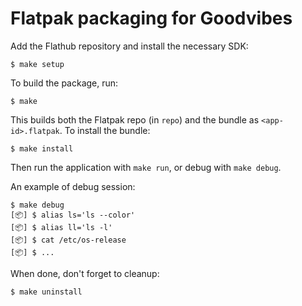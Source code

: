 # Flatpak packaging for Goodvibes

Add the Flathub repository and install the necessary SDK:

    $ make setup

To build the package, run:

    $ make

This builds both the Flatpak repo (in `repo`) and the bundle as
`<app-id>.flatpak`. To install the bundle:

    $ make install

Then run the application with `make run`, or debug with `make debug`.

An example of debug session:

    $ make debug
    [📦] $ alias ls='ls --color'
    [📦] $ alias ll='ls -l'
    [📦] $ cat /etc/os-release
    [📦] $ ...

When done, don't forget to cleanup:

    $ make uninstall
